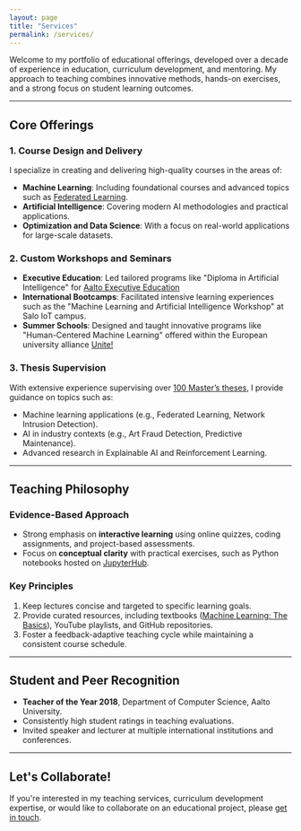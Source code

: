 ```yaml
---
layout: page
title: "Services"
permalink: /services/
---
```


Welcome to my portfolio of educational offerings, developed over a decade of experience in education, 
curriculum development, and mentoring. My approach to teaching combines innovative methods, 
hands-on exercises, and a strong focus on student learning outcomes.

---

## **Core Offerings**

### 1. **Course Design and Delivery**
I specialize in creating and delivering high-quality courses in the areas of:
- **Machine Learning**: Including foundational courses and advanced topics such as [Federated Learning](https://github.com/alexjungaalto/FederatedLearning).
- **Artificial Intelligence**: Covering modern AI methodologies and practical applications.
- **Optimization and Data Science**: With a focus on real-world applications for large-scale datasets.

### 2. **Custom Workshops and Seminars**
- **Executive Education**: Led tailored programs like "Diploma in Artificial Intelligence" for [Aalto Executive Education](https://www.aaltoee.fi/)
- **International Bootcamps**: Facilitated intensive learning experiences such as the "Machine Learning and Artificial Intelligence Workshop" at Salo IoT campus.
- **Summer Schools**: Designed and taught innovative programs like "Human-Centered Machine Learning" offered within the European university alliance [Unite!](/assets/HCLSS.pdf)

### 3. **Thesis Supervision**
With extensive experience supervising over [100 Master’s theses](/assets/MasterThesisSupervisedNov24.pdf), I provide guidance on topics such as:
- Machine learning applications (e.g., Federated Learning, Network Intrusion Detection).
- AI in industry contexts (e.g., Art Fraud Detection, Predictive Maintenance).
- Advanced research in Explainable AI and Reinforcement Learning.

---

## **Teaching Philosophy**

### Evidence-Based Approach
- Strong emphasis on **interactive learning** using online quizzes, coding assignments, and project-based assessments.
- Focus on **conceptual clarity** with practical exercises, such as Python notebooks hosted on [JupyterHub](https://jupyter.cs.aalto.fi/).

### Key Principles
1. Keep lectures concise and targeted to specific learning goals.
2. Provide curated resources, including textbooks ([Machine Learning: The Basics](https://link.springer.com/book/10.1007/978-981-16-8193-6)), YouTube playlists, and GitHub repositories.
3. Foster a feedback-adaptive teaching cycle while maintaining a consistent course schedule.

---

## **Student and Peer Recognition**

- **Teacher of the Year 2018**, Department of Computer Science, Aalto University.
- Consistently high student ratings in teaching evaluations.
- Invited speaker and lecturer at multiple international institutions and conferences.

---

## **Let's Collaborate!**

If you're interested in my teaching services, curriculum development expertise, 
or would like to collaborate on an educational project, please [get in touch](mailto:alexjung235@gmail.com).

